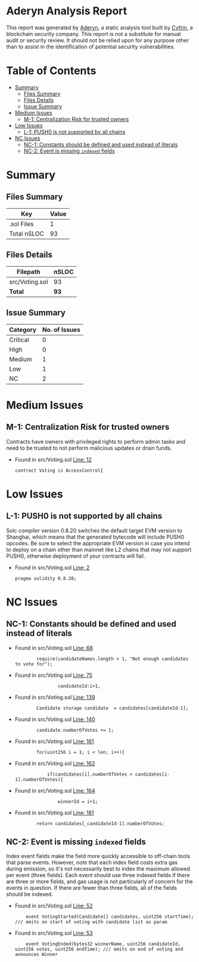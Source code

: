 # Aderyn Analysis Report

This report was generated by [Aderyn](https://github.com/Cyfrin/aderyn), a static analysis tool built by [Cyfrin](https://cyfrin.io), a blockchain security company. This report is not a substitute for manual audit or security review. It should not be relied upon for any purpose other than to assist in the identification of potential security vulnerabilities.
# Table of Contents

- [Summary](#summary)
  - [Files Summary](#files-summary)
  - [Files Details](#files-details)
  - [Issue Summary](#issue-summary)
- [Medium Issues](#medium-issues)
  - [M-1: Centralization Risk for trusted owners](#m-1-centralization-risk-for-trusted-owners)
- [Low Issues](#low-issues)
  - [L-1: PUSH0 is not supported by all chains](#l-1-push0-is-not-supported-by-all-chains)
- [NC Issues](#nc-issues)
  - [NC-1: Constants should be defined and used instead of literals](#nc-1-constants-should-be-defined-and-used-instead-of-literals)
  - [NC-2: Event is missing `indexed` fields](#nc-2-event-is-missing-indexed-fields)


# Summary

## Files Summary

| Key | Value |
| --- | --- |
| .sol Files | 1 |
| Total nSLOC | 93 |


## Files Details

| Filepath | nSLOC |
| --- | --- |
| src/Voting.sol | 93 |
| **Total** | **93** |


## Issue Summary

| Category | No. of Issues |
| --- | --- |
| Critical | 0 |
| High | 0 |
| Medium | 1 |
| Low | 1 |
| NC | 2 |


# Medium Issues

## M-1: Centralization Risk for trusted owners

Contracts have owners with privileged rights to perform admin tasks and need to be trusted to not perform malicious updates or drain funds.

- Found in src/Voting.sol [Line: 12](src/Voting.sol#L12)

	```solidity
	contract Voting is AccessControl{
	```



# Low Issues

## L-1: PUSH0 is not supported by all chains

Solc compiler version 0.8.20 switches the default target EVM version to Shanghai, which means that the generated bytecode will include PUSH0 opcodes. Be sure to select the appropriate EVM version in case you intend to deploy on a chain other than mainnet like L2 chains that may not support PUSH0, otherwise deployment of your contracts will fail.

- Found in src/Voting.sol [Line: 2](src/Voting.sol#L2)

	```solidity
	pragma solidity 0.8.20;
	```



# NC Issues

## NC-1: Constants should be defined and used instead of literals



- Found in src/Voting.sol [Line: 68](src/Voting.sol#L68)

	```solidity
	        require(candidateNames.length > 1, "Not enough candidates to vote for");
	```

- Found in src/Voting.sol [Line: 75](src/Voting.sol#L75)

	```solidity
	                candidateId:i+1,
	```

- Found in src/Voting.sol [Line: 139](src/Voting.sol#L139)

	```solidity
	        Candidate storage candidate  = candidates[candidateId-1];
	```

- Found in src/Voting.sol [Line: 140](src/Voting.sol#L140)

	```solidity
	        candidate.numberOfVotes += 1;
	```

- Found in src/Voting.sol [Line: 161](src/Voting.sol#L161)

	```solidity
	        for(uint256 i = 1; i < len; i++){
	```

- Found in src/Voting.sol [Line: 162](src/Voting.sol#L162)

	```solidity
	            if(candidates[i].numberOfVotes > candidates[i-1].numberOfVotes){
	```

- Found in src/Voting.sol [Line: 164](src/Voting.sol#L164)

	```solidity
	                winnerId = i+1;
	```

- Found in src/Voting.sol [Line: 181](src/Voting.sol#L181)

	```solidity
	        return candidates[_candidateId-1].numberOfVotes;
	```



## NC-2: Event is missing `indexed` fields

Index event fields make the field more quickly accessible to off-chain tools that parse events. However, note that each index field costs extra gas during emission, so it's not necessarily best to index the maximum allowed per event (three fields). Each event should use three indexed fields if there are three or more fields, and gas usage is not particularly of concern for the events in question. If there are fewer than three fields, all of the fields should be indexed.

- Found in src/Voting.sol [Line: 52](src/Voting.sol#L52)

	```solidity
	    event VotingStarted(Candidate[] candidates, uint256 startTime); /// emits on start of voting with candidate list as param
	```

- Found in src/Voting.sol [Line: 53](src/Voting.sol#L53)

	```solidity
	    event VotingEnded(bytes32 winnerName, uint256 candidateId, uint256 votes, uint256 endTime); /// emits on end of voting and announces Winner
	```



